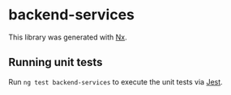 # backend-services

This library was generated with [Nx](https://nx.dev).

## Running unit tests

Run `ng test backend-services` to execute the unit tests via [Jest](https://jestjs.io).

